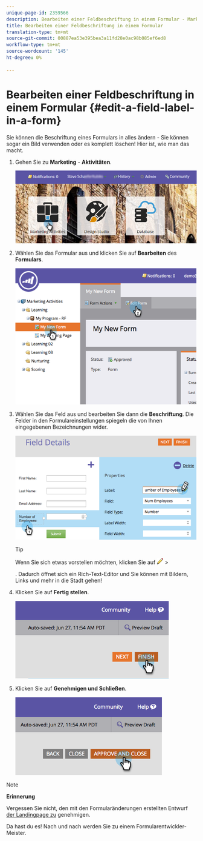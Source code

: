 ```yaml
---
unique-page-id: 2359566
description: Bearbeiten einer Feldbeschriftung in einem Formular - Marketing-Dokumente - Produktdokumentation
title: Bearbeiten einer Feldbeschriftung in einem Formular
translation-type: tm+mt
source-git-commit: 00887ea53e395bea3a11fd28e0ac98b085ef6ed8
workflow-type: tm+mt
source-wordcount: '145'
ht-degree: 0%

---
```



# Bearbeiten einer Feldbeschriftung in einem Formular {#edit-a-field-label-in-a-form}

Sie können die Beschriftung eines Formulars in alles ändern - Sie können sogar ein Bild verwenden oder es komplett löschen! Hier ist, wie man das macht.

1. Gehen Sie zu **Marketing** - **Aktivitäten**.

   ![](assets/login-marketing-activities-3.png)

1. Wählen Sie das Formular aus und klicken Sie auf **Bearbeiten** des **Formulars**.

   ![](assets/image2014-9-15-17-3a26-3a27.png)

1. Wählen Sie das Feld aus und bearbeiten Sie dann die **Beschriftung**. Die Felder in den Formulareinstellungen spiegeln die von Ihnen eingegebenen Bezeichnungen wider.

   ![](assets/image2014-9-15-17-3a26-3a42.png)

   >[!TIP]
   >
   >Wenn Sie sich etwas vorstellen möchten, klicken Sie auf ![](assets/image2014-9-15-17-3a27-3a7.png) >
   >
   > . Dadurch öffnet sich ein Rich-Text-Editor und Sie können mit Bildern, Links und mehr in die Stadt gehen!

1. Klicken Sie auf **Fertig stellen**.

   ![](assets/image2014-9-15-17-3a27-3a26.png)

1. Klicken Sie auf **Genehmigen und Schließen**.

   ![](assets/image2014-9-15-17-3a27-3a44.png)

>[!NOTE]
>
>**Erinnerung**
>
>Vergessen Sie nicht, den mit den Formularänderungen erstellten Entwurf [der Landingpage zu](../../../../product-docs/demand-generation/landing-pages/understanding-landing-pages/approve-unapprove-or-delete-a-landing-page.md) genehmigen.

Da hast du es! Nach und nach werden Sie zu einem Formularentwickler-Meister.

